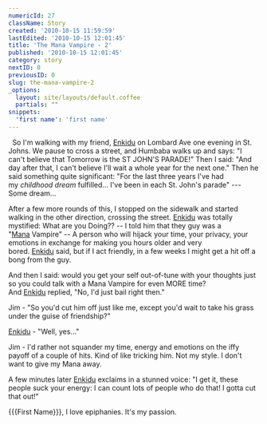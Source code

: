 ```yaml
---
numericId: 27
className: Story
created: '2010-10-15 11:59:59'
lastEdited: '2010-10-15 12:01:45'
title: 'The Mana Vampire - 2'
published: '2010-10-15 12:01:45'
category: story
nextID: 0
previousID: 0
slug: the-mana-vampire-2
_options:
  layout: site/layouts/default.coffee
  partials: ""
snippets:
  'first name': 'first name'
---
```

&nbsp; So I'm walking with my friend,&nbsp;[Enkidu][0]&nbsp;on Lombard Ave one evening in St. Johns. We pause to cross a street, and Humbaba walks up and says: &quot;I can't believe that Tomorrow is the ST JOHN'S PARADE!&quot; Then I said: &quot;And day after that, I can't believe I'll wait a whole year for the next one.&quot; Then he said something quite significant: &quot;For the last three years I've had my&nbsp;_childhood dream_&nbsp;fulfilled... I've been in each St. John's parade&quot; --- Some dream...

After a few more rounds of this, I stopped on the sidewalk and started walking in the other direction, crossing the street.&nbsp;[Enkidu][0]&nbsp;was totally mystified: What are you Doing?? -- I told him that they guy was a &quot;[Mana][1]&nbsp;Vampire&quot; -- A person who will hijack your time, your privacy, your emotions in exchange for making you hours older and very bored.&nbsp;[Enkidu][0]&nbsp;said, but if I act friendly, in a few weeks I might get a hit off a bong from the guy.

And then I said: would you get your self out-of-tune with your thoughts just so you could talk with a Mana Vampire for even MORE time? And&nbsp;[Enkidu][0]&nbsp;replied, &quot;No, I'd just bail right then.&quot;

Jim - &quot;So you'd cut him off just like me, except you'd wait to take his grass under the guise of friendship?&quot;

[Enkidu][0]&nbsp;- &quot;Well, yes...&quot;

Jim - I'd rather not squander my time, energy and emotions on the iffy payoff of a couple of hits. Kind of like tricking him. Not my style. I don't want to give my Mana away. 

A few minutes later&nbsp;[Enkidu][0]&nbsp;exclaims in a stunned voice: &quot;I get it, these people suck your energy: I can count lots of people who do that! I gotta cut that out!&quot;

{{{First Name}}}, I love epiphanies. It's my passion.



[0]: http://en.wikipedia.org/wiki/Enkidu
[1]: http://en.wikipedia.org/wiki/Mana